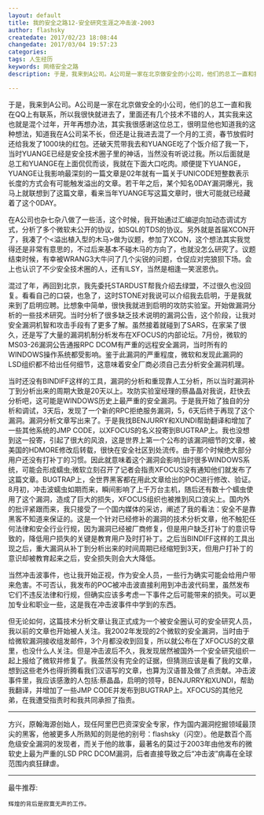 ```yaml
---
layout: default
title: 我的安全之路12-安全研究生涯之冲击波-2003
author: flashsky
createdate: 2017/02/23 18:08:44
changedate: 2017/03/04 19:57:23
categories:
tags: 人生经历
keywords: 网络安全之路
description: 于是，我来到A公司。A公司是一家在北京做安全的小公司，他们的总工一直和我在QQ上有联系，所以我很快就进去了，里面还有几个技术不错的人，其实我来这也就是混个过年，开年再想办法，其实我很感谢

---
```


于是，我来到A公司。A公司是一家在北京做安全的小公司，他们的总工一直和我在QQ上有联系，所以我很快就进去了，里面还有几个技术不错的人，其实我来这也就是混个过年，开年再想办法，其实我很感谢这位总工，很明显他也知道我的这种想法，知道我在A公司呆不长，但还是让我进去混了一个月的工资，春节放假时还给我发了1000块的红包。还破天荒带我去和YUANGE吃了个饭介绍了我一下，当时YUANGE已经是安全技术圈子里的神话，当然没有听说过我。所以后面就是总工和YUANGE在上面侃侃而谈，我就在下面大口吃肉。顺便提下YUANGE，YUANGE让我影响最深刻的一篇文章是02年就有一篇关于UNICODE短整数表示长度的方式会有可能触发溢出的文章。若干年之后，某个知名0DAY漏洞爆光，我马上就联想到了这篇文章，看来当年YUANGE写这篇文章时，很大可能就已经藏着了这个0DAY。

在A公司也杂七杂八做了一些活，这个时候，我开始通过汇编逆向加动态调试方式，分析了多个微软未公开的协议，如SQL的TDS的协议。另外就是首届XCON开了，我凑了个<溢出植入型的木马>做为议题，参加了XCON，这个想法其实我觉得还是非常有意思的，不过后来基本不碰木马的方向了，也就没怎么研究了。议题结束时候，有幸被WRANG3大牛问了几个尖锐的问题，仓促应对完狼狈下场。会上也认识了不少安全技术圈的人，还有ILSY，当然是相逢一笑泯恩仇。

混过了年，再回到北京，我先委托STARDUST帮我介绍去绿盟，不过很久也没回复。看看自己的口袋，也急了，这时STONE对我说可以介绍我去启明，于是我就来到了启明应聘。比想象中简单，很快我就进到启明的攻防实验室。开始做漏洞分析的一些技术研究。当时分析了很多缺乏技术说明的漏洞公告，这个阶段，让我对安全漏洞机智和攻击手段有了更多了解。虽然接着就碰到了SARS，在家呆了很久，还是写了大量的漏洞机制分析发布在XFOCUS的内部论坛。7月份，微软的MS03-26漏洞公告通报RPC DCOM有严重的远程安全漏洞，当时所有的WINDOWS操作系统都受影响。鉴于此漏洞的严重程度，微软和发现此漏洞的LSD组织都不给出任何细节，这意味着安全厂商必须自己去分析安全漏洞机理。  

当时还没有BINDIFF这样的工具，漏洞的分析和重现靠人工分析，所以当时漏洞补丁到分析出来的周期大致是20天以上。攻防实验室经理的蔡晶晶对我说，赶快去分析吧，这可能是WINDOWS历史上最严重的安全漏洞。于是我开始了独自的分析和调试，3天后，发现了一个新的RPC拒绝服务漏洞，5，6天后终于再现了这个漏洞。漏洞分析文章写出来了。于是我找BENJURRY和XUNDI帮助翻译和增加了一些其他系统的JMP CODE，以XFOCUS的名义投寄到BUGTRAP上。我也没想到这一投寄，引起了很大的风浪，这是世界上第一个公布的该漏洞细节的文章，被美国的HDMORE修改后转载，很快在安全社区到处流传。由于那个时候绝大部分用户还没有打补丁的习惯。因此就意味着这个漏洞会影响当时很多WINDOWS系统，可能会形成蠕虫;微软立刻召开了记者会指责XFOCUS没有通知他们就发布了这篇文章。BUGTRAP上，全世界黑客都在用此文章给出的POC进行修改、验证。8月初，冲击波蠕虫如期而来，瞬间影响了上千万台主机，随后还有数十个蠕虫使用了这个漏洞，造成了巨大的损失，XFOCUS组织也被推到风口浪尖上。国内外的批评紧跟而来，我只接受了一个国内媒体的采访，阐述了我的看法：安全不是靠黑客不知道来保证的。这是一个针对已经修补的漏洞的技术分析文章，他不触犯任何法律和安全行业行规，因为漏洞已经被厂商修复，但是用户缺乏打补丁的意识导致的，降低用户损失的关键是教育用户及时打补丁。之后当BINDIFF这样的工具出现之后，重大漏洞从补丁到分析出来的时间周期已经缩短到3天，但用户打补丁的意识却被教育起来之后，安全损失则会大大降低。

当然冲击波事件，也让我开始正视，作为安全人员，一些行为确实可能会给用户带来危害。不可否认，我发布的POC被冲击波直接利用到冲击波代码里，虽然发布它们不违反法律和行规，但确实应该多考虑一下事件之后可能带来的损失。可以更加专业和职业一些，这是我在冲击波事件中学到的东西。 

但无论如何，这篇技术分析文章让我正式成为一个被安全圈认可的安全研究人员，我以前的文章也开始被人关注。我2002年发现的2个微软的安全漏洞，当时由于给微软漏洞接收组发邮件，3个月都没收到回复，所以就公布在了XFOCUS的文章里，也没什么人关注。但是冲击波后不久，我发现居然被国外一个安全研究组织一起上报给了微软并修复了。我虽然没有完全的证据，但猜测应该是看了我的文章，想到这些老外也得折腾看我们汉语写的文章，也算为汉语普及做了点贡献。冲击波事件里，我应该感激的人包括:蔡晶晶，启明的领导，BENJURRY和XUNDI，帮助我翻译，并增加了一些JMP CODE并发布到BUGTRAP上。XFOCUS的其他兄弟，在我遭受指责时和我共同承担了指责。  

----

方兴，原翰海源创始人，现任阿里巴巴资深安全专家，作为国内漏洞挖掘领域最顶尖的黑客，他被更多人所熟知的则是他的别号：flashsky（闪空）。他是数百个高危级安全漏洞的发现者，而关于他的故事，最著名的莫过于2003年由他发布的微软史上最为严重的LSD PRC DCOM漏洞，后者直接导致之后“冲击波”病毒在全球范围内疯狂肆虐。

----

最牛推荐:

	辉煌的背后是寂寞无声的工作。
